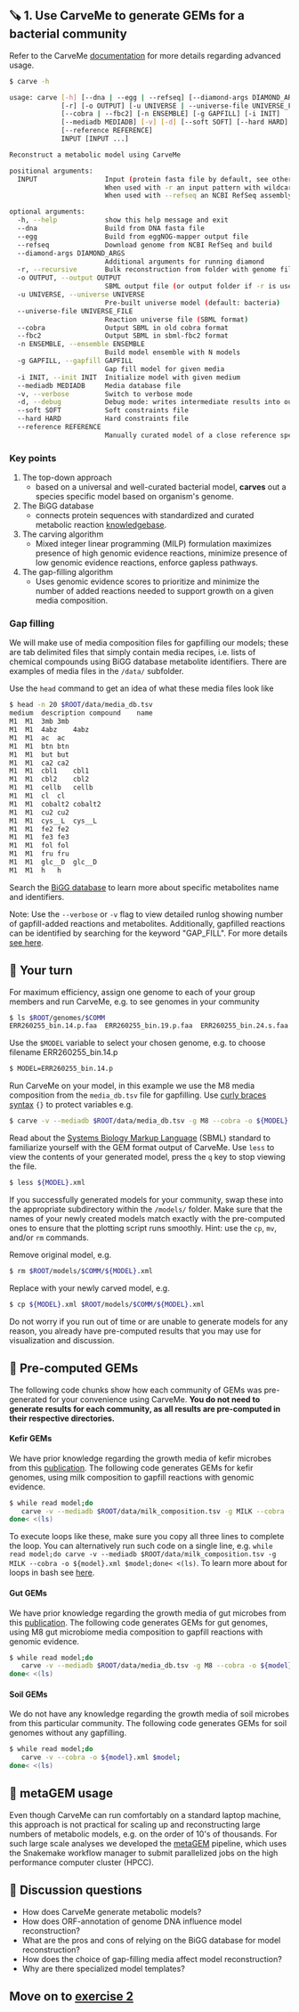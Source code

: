 ## 🪚 1. Use CarveMe to generate GEMs for a bacterial community

Refer to the CarveMe [documentation](https://carveme.readthedocs.io/en/latest/advanced.html#) for more details regarding advanced usage.

```bash
$ carve -h

usage: carve [-h] [--dna | --egg | --refseq] [--diamond-args DIAMOND_ARGS]
             [-r] [-o OUTPUT] [-u UNIVERSE | --universe-file UNIVERSE_FILE]
             [--cobra | --fbc2] [-n ENSEMBLE] [-g GAPFILL] [-i INIT]
             [--mediadb MEDIADB] [-v] [-d] [--soft SOFT] [--hard HARD]
             [--reference REFERENCE]
             INPUT [INPUT ...]

Reconstruct a metabolic model using CarveMe

positional arguments:
  INPUT                 Input (protein fasta file by default, see other options for details).
                        When used with -r an input pattern with wildcards can also be used.
                        When used with --refseq an NCBI RefSeq assembly accession is expected.

optional arguments:
  -h, --help            show this help message and exit
  --dna                 Build from DNA fasta file
  --egg                 Build from eggNOG-mapper output file
  --refseq              Download genome from NCBI RefSeq and build
  --diamond-args DIAMOND_ARGS
                        Additional arguments for running diamond
  -r, --recursive       Bulk reconstruction from folder with genome files
  -o OUTPUT, --output OUTPUT
                        SBML output file (or output folder if -r is used)
  -u UNIVERSE, --universe UNIVERSE
                        Pre-built universe model (default: bacteria)
  --universe-file UNIVERSE_FILE
                        Reaction universe file (SBML format)
  --cobra               Output SBML in old cobra format
  --fbc2                Output SBML in sbml-fbc2 format
  -n ENSEMBLE, --ensemble ENSEMBLE
                        Build model ensemble with N models
  -g GAPFILL, --gapfill GAPFILL
                        Gap fill model for given media
  -i INIT, --init INIT  Initialize model with given medium
  --mediadb MEDIADB     Media database file
  -v, --verbose         Switch to verbose mode
  -d, --debug           Debug mode: writes intermediate results into output files
  --soft SOFT           Soft constraints file
  --hard HARD           Hard constraints file
  --reference REFERENCE
                        Manually curated model of a close reference species.
```

### Key points

1. The top-down approach
   - based on a universal and well-curated bacterial model, **carves** out a species specific model based on organism's genome.
2. The BiGG database
   - connects protein sequences with standardized and curated metabolic reaction [knowledgebase](http://bigg.ucsd.edu/).
3. The carving algorithm
   - Mixed integer linear programming (MILP) formulation maximizes presence of high genomic evidence reactions, minimize presence of low genomic evidence reactions, enforce gapless pathways.
4. The gap-filling algorithm
   - Uses genomic evidence scores to prioritize and minimize the number of added reactions needed to support growth on a given media composition.

### Gap filling

We will make use of media composition files for gapfilling our models; these are tab delimited files that simply contain media recipes, i.e. lists of chemical compounds using BiGG database metabolite identifiers. There are examples of media files in the `/data/` subfolder. 

Use the `head` command to get an idea of what these media files look like

```bash
$ head -n 20 $ROOT/data/media_db.tsv 
medium	description	compound	name
M1	M1	3mb	3mb
M1	M1	4abz	4abz
M1	M1	ac	ac
M1	M1	btn	btn
M1	M1	but	but
M1	M1	ca2	ca2
M1	M1	cbl1	cbl1
M1	M1	cbl2	cbl2
M1	M1	cellb	cellb
M1	M1	cl	cl
M1	M1	cobalt2	cobalt2
M1	M1	cu2	cu2
M1	M1	cys__L	cys__L
M1	M1	fe2	fe2
M1	M1	fe3	fe3
M1	M1	fol	fol
M1	M1	fru	fru
M1	M1	glc__D	glc__D
M1	M1	h	h
```

Search the [BiGG database](http://bigg.ucsd.edu/) to learn more about specific metabolites name and identifiers.

Note: Use the `--verbose` or `-v` flag to view detailed runlog showing number of gapfill-added reactions and metabolites. Additionally, gapfilled reactions can be identified by searching for the keyword "GAP_FILL". For more details [see here](https://github.com/cdanielmachado/carveme/issues/109).

## 🤔 Your turn

For maximum efficiency, assign one genome to each of your group members and run CarveMe, e.g. to see genomes in your community

```bash
$ ls $ROOT/genomes/$COMM
ERR260255_bin.14.p.faa  ERR260255_bin.19.p.faa  ERR260255_bin.24.s.faa  ERR260255_bin.7.p.faa  ERR260255_bin.9.s.faa
```

Use the `$MODEL` variable to select your chosen genome, e.g. to choose filename ERR260255_bin.14.p

```bash
$ MODEL=ERR260255_bin.14.p
```

Run CarveMe on your model, in this example we use the M8 media composition from the `media_db.tsv` file for gapfilling. Use [curly braces syntax](https://www.linux.com/topic/desktop/all-about-curly-braces-bash/) `{}` to protect variables e.g.

```bash
$ carve -v --mediadb $ROOT/data/media_db.tsv -g M8 --cobra -o ${MODEL}.xml $ROOT/genomes/$COMM/${MODEL}.faa
```

Read about the [Systems Biology Markup Language](https://sbml.org/) (SBML) standard to familiarize yourself with the GEM format output of CarveMe. Use `less` to view the contents of your generated model, press the `q` key to stop viewing the file.

```bash
$ less ${MODEL}.xml
```

If you successfully generated models for your community, swap these into the appropriate subdirectory within the `/models/` folder. Make sure that the names of your newly created models match exactly with the pre-computed ones to ensure that the plotting script runs smoothly. Hint: use the `cp`, `mv`, and/or `rm` commands.

Remove original model, e.g.

```bash
$ rm $ROOT/models/$COMM/${MODEL}.xml
```
Replace with your newly carved model, e.g.

```bash
$ cp ${MODEL}.xml $ROOT/models/$COMM/${MODEL}.xml
```

Do not worry if you run out of time or are unable to generate models for any reason, you already have pre-computed results that you may use for visualization and discussion.

## 🍬 Pre-computed GEMs

The following code chunks show how each community of GEMs was pre-generated for your convenience using CarveMe. **You do not need to generate results for each community, as all results are pre-computed in their respective directories.**

#### Kefir GEMs

We have prior knowledge regarding the growth media of kefir microbes from this [publication](https://www.nature.com/articles/s41564-020-00816-5). The following code generates GEMs for kefir genomes, using milk composition to gapfill reactions with genomic evidence. 

```bash
$ while read model;do 
   carve -v --mediadb $ROOT/data/milk_composition.tsv -g MILK --cobra -o ${model}.xml $model;
done< <(ls)
```

To execute loops like these, make sure you copy all three lines to complete the loop. You can alternatively run such code on a single line, e.g. `while read model;do carve -v --mediadb $ROOT/data/milk_composition.tsv -g MILK --cobra -o ${model}.xml $model;done< <(ls)`. To learn more about for loops in bash see [here](https://www.cyberciti.biz/faq/bash-for-loop/).

#### Gut GEMs

We have prior knowledge regarding the growth media of gut microbes from this [publication](https://www.nature.com/articles/s41564-018-0123-9). The following code generates GEMs for gut genomes, using M8 gut microbiome media composition to gapfill reactions with genomic evidence.

```bash
$ while read model;do     
   carve -v --mediadb $ROOT/data/media_db.tsv -g M8 --cobra -o ${model}.xml $model;
done< <(ls)
```

#### Soil GEMs

We do not have any knowledge regarding the growth media of soil microbes from this particular community. The following code generates GEMs for soil genomes without any gapfilling.

```bash
$ while read model;do     
   carve -v --cobra -o ${model}.xml $model;
done< <(ls)
```

## 💎 metaGEM usage

Even though CarveMe can run comfortably on a standard laptop machine, this approach is not practical for scaling up and reconstructing large numbers of metabolic models, e.g. on the order of 10's of thousands. For such large scale analyses we developed the [metaGEM](https://github.com/franciscozorrilla/metaGEM) pipeline, which uses the Snakemake workflow manager to submit parallelized jobs on the high performance computer cluster (HPCC).

## 🙋 Discussion questions

 - How does CarveMe generate metabolic models? 
 - How does ORF-annotation of genome DNA influence model reconstruction?
 - What are the pros and cons of relying on the BiGG database for model reconstruction?
 - How does the choice of gap-filling media affect model reconstruction?
 - Why are there specialized model templates?

## Move on to [exercise 2](https://github.com/franciscozorrilla/SymbNET/blob/main/scripts/2.plot_gut_model_summary.ipynb)
